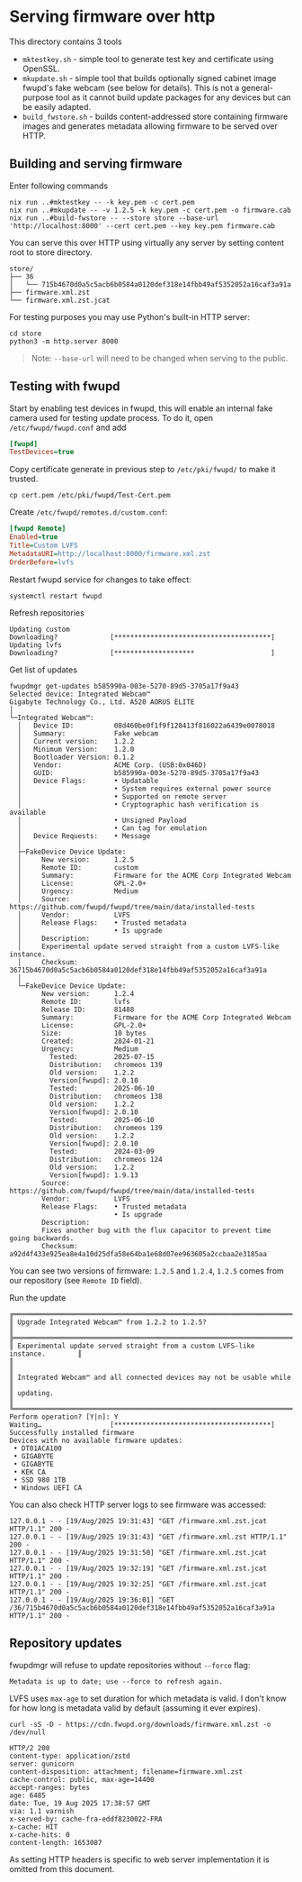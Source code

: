 # Serving firmware over http

This directory contains 3 tools

- `mktestkey.sh` - simple tool to generate test key and certificate using
  OpenSSL.
- `mkupdate.sh` - simple tool that builds optionally signed cabinet image fwupd's
  fake webcam (see below for details). This is not a general-purpose tool as it
  cannot build update packages for any devices but can be easily adapted.
- `build_fwstore.sh` - builds content-addressed store containing firmware images
  and generates metadata allowing firmware to be served over HTTP.

## Building and serving firmware

Enter following commands

```shell
nix run ..#mktestkey -- -k key.pem -c cert.pem
nix run ..#mkupdate -- -v 1.2.5 -k key.pem -c cert.pem -o firmware.cab
nix run ..#build-fwstore -- --store store --base-url 'http://localhost:8000' --cert cert.pem --key key.pem firmware.cab
```

You can serve this over HTTP using virtually any server by setting content root
to store directory.

```shell
store/
├── 36
│   └── 715b4670d0a5c5acb6b0584a0120def318e14fbb49af5352052a16caf3a91a
├── firmware.xml.zst
└── firmware.xml.zst.jcat
```

For testing purposes you may use Python's built-in HTTP server:

```shell
cd store
python3 -m http.server 8000
```

> Note: `--base-url` will need to be changed when serving to the public.

## Testing with fwupd

Start by enabling test devices in fwupd, this will enable an internal fake
camera used for testing update process. To do it, open `/etc/fwupd/fwupd.conf`
and add

```ini
[fwupd]
TestDevices=true
```

Copy certificate generate in previous step to `/etc/pki/fwupd/` to make it
trusted.

```shell
cp cert.pem /etc/pki/fwupd/Test-Cert.pem
```

Create `/etc/fwupd/remotes.d/custom.conf`:

```ini
[fwupd Remote]
Enabled=true
Title=Custom LVFS
MetadataURI=http://localhost:8000/firmware.xml.zst
OrderBefore=lvfs
```

Restart fwupd service for changes to take effect:

```shell
systemctl restart fwupd
```

Refresh repositories

```shell
Updating custom
Downloading?             [***************************************]
Updating lvfs
Downloading?             [********************                   ]
```

Get list of updates

```shell
fwupdmgr get-updates b585990a-003e-5270-89d5-3705a17f9a43
Selected device: Integrated Webcam™
Gigabyte Technology Co., Ltd. A520 AORUS ELITE
│
└─Integrated Webcam™:
  │   Device ID:          08d460be0f1f9f128413f816022a6439e0078018
  │   Summary:            Fake webcam
  │   Current version:    1.2.2
  │   Minimum Version:    1.2.0
  │   Bootloader Version: 0.1.2
  │   Vendor:             ACME Corp. (USB:0x046D)
  │   GUID:               b585990a-003e-5270-89d5-3705a17f9a43
  │   Device Flags:       • Updatable
  │                       • System requires external power source
  │                       • Supported on remote server
  │                       • Cryptographic hash verification is available
  │                       • Unsigned Payload
  │                       • Can tag for emulation
  │   Device Requests:    • Message
  │ 
  ├─FakeDevice Device Update:
  │     New version:      1.2.5
  │     Remote ID:        custom
  │     Summary:          Firmware for the ACME Corp Integrated Webcam
  │     License:          GPL-2.0+
  │     Urgency:          Medium
  │     Source:           https://github.com/fwupd/fwupd/tree/main/data/installed-tests
  │     Vendor:           LVFS
  │     Release Flags:    • Trusted metadata
  │                       • Is upgrade
  │     Description:      
  │     Experimental update served straight from a custom LVFS-like instance.
  │     Checksum:         36715b4670d0a5c5acb6b0584a0120def318e14fbb49af5352052a16caf3a91a
  │   
  └─FakeDevice Device Update:
        New version:      1.2.4
        Remote ID:        lvfs
        Release ID:       81488
        Summary:          Firmware for the ACME Corp Integrated Webcam
        License:          GPL-2.0+
        Size:             10 bytes
        Created:          2024-01-21
        Urgency:          Medium
          Tested:         2025-07-15
          Distribution:   chromeos 139
          Old version:    1.2.2
          Version[fwupd]: 2.0.10
          Tested:         2025-06-10
          Distribution:   chromeos 138
          Old version:    1.2.2
          Version[fwupd]: 2.0.10
          Tested:         2025-06-10
          Distribution:   chromeos 139
          Old version:    1.2.2
          Version[fwupd]: 2.0.10
          Tested:         2024-03-09
          Distribution:   chromeos 124
          Old version:    1.2.2
          Version[fwupd]: 1.9.13
        Source:           https://github.com/fwupd/fwupd/tree/main/data/installed-tests
        Vendor:           LVFS
        Release Flags:    • Trusted metadata
                          • Is upgrade
        Description:      
        Fixes another bug with the flux capacitor to prevent time going backwards.
        Checksum:         a92d4f433e925ea8e4a10d25dfa58e64ba1e68d07ee963605a2ccbaa2e3185aa
```

You can see two versions of firmware: `1.2.5` and `1.2.4`, `1.2.5` comes from
our repository (see `Remote ID` field).

Run the update

```shell
╔══════════════════════════════════════════════════════════════════════════════╗
║ Upgrade Integrated Webcam™ from 1.2.2 to 1.2.5?                              ║
╠══════════════════════════════════════════════════════════════════════════════╣
║ Experimental update served straight from a custom LVFS-like instance.        ║
║                                                                              ║
║ Integrated Webcam™ and all connected devices may not be usable while         ║
║ updating.                                                                    ║
╚══════════════════════════════════════════════════════════════════════════════╝
Perform operation? [Y|n]: Y
Waiting…                 [***************************************]
Successfully installed firmware
Devices with no available firmware updates:
 • DT01ACA100
 • GIGABYTE
 • GIGABYTE
 • KEK CA
 • SSD 980 1TB
 • Windows UEFI CA
```

You can also check HTTP server logs to see firmware was accessed:

```ignore
127.0.0.1 - - [19/Aug/2025 19:31:43] "GET /firmware.xml.zst.jcat HTTP/1.1" 200 -
127.0.0.1 - - [19/Aug/2025 19:31:43] "GET /firmware.xml.zst HTTP/1.1" 200 -
127.0.0.1 - - [19/Aug/2025 19:31:50] "GET /firmware.xml.zst.jcat HTTP/1.1" 200 -
127.0.0.1 - - [19/Aug/2025 19:32:19] "GET /firmware.xml.zst.jcat HTTP/1.1" 200 -
127.0.0.1 - - [19/Aug/2025 19:32:25] "GET /firmware.xml.zst.jcat HTTP/1.1" 200 -
127.0.0.1 - - [19/Aug/2025 19:36:01] "GET /36/715b4670d0a5c5acb6b0584a0120def318e14fbb49af5352052a16caf3a91a HTTP/1.1" 200 -
```

## Repository updates

fwupdmgr will refuse to update repositories without `--force` flag:

```ignore
Metadata is up to date; use --force to refresh again.
```

LVFS uses `max-age` to set duration for which metadata is valid. I don't know
for how long is metadata valid by default (assuming it ever expires).

```shell
curl -sS -D - https://cdn.fwupd.org/downloads/firmware.xml.zst -o /dev/null

HTTP/2 200 
content-type: application/zstd
server: gunicorn
content-disposition: attachment; filename=firmware.xml.zst
cache-control: public, max-age=14400
accept-ranges: bytes
age: 6485
date: Tue, 19 Aug 2025 17:38:57 GMT
via: 1.1 varnish
x-served-by: cache-fra-eddf8230022-FRA
x-cache: HIT
x-cache-hits: 0
content-length: 1653087
```

As setting HTTP headers is specific to web server implementation it is omitted
from this document.

